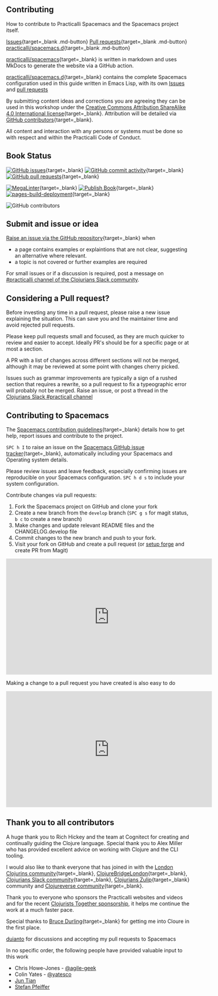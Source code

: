 ## Contributing 

How to contribute to Practicalli Spacemacs and the Spacemacs project itself.

[Issues](https://github.com/practicalli/spacemacs-content/issues){target=_blank .md-button}
[Pull requests](https://github.com/practicalli/spacemacs-content/pulls){target=_blank .md-button}
[practicalli/spacemacs.d](https://github.com/practicalli/spacemacs.d/){target=_blank .md-button}

[practicalli/spacemacs](https://github.com/practicalli/spacemacs/){target=_blank} is written in markdown and uses MkDocs to generate the website via a GitHub action.

[practicalli/spacemacs.d](https://github.com/practicalli/spacemacs.d/){target=_blank} contains the complete Spacemacs configuration used in this guide written in Emacs Lisp, with its own [Issues](https://github.com/practicalli/spacemacs.d/issues) and [pull requests](https://github.com/practicalli/spacemacs.d/pulls) 

By submitting content ideas and corrections you are agreeing they can be used in this workshop under the [Creative Commons Attribution ShareAlike 4.0 International license](https://creativecommons.org/licenses/by-sa/4.0/){target=_blank}.  Attribution will be detailed via [GitHub contributors](https://github.com/practicalli/spacemacs/graphs/contributors){target=_blank}.

All content and interaction with any persons or systems must be done so with respect and within the Practicalli Code of Conduct.


## Book Status

[![GitHub issues](https://img.shields.io/github/issues/practicalli/spacemacs?label=content%20ideas&logo=github)](https://img.shields.io/github/issues/practicalli/spacemacs?label=content%20ideas&logo=github){target=_blank}
[![GitHub commit activity](https://img.shields.io/github/commit-activity/y/practicalli/spacemacs?label=commits&logo=github)](https://img.shields.io/github/commit-activity/y/practicalli/spacemacs?label=commits&logo=github){target=_blank}
[![GitHub pull requests](https://img.shields.io/github/issues-pr-raw/practicalli/spacemacs?label=pull%20requests&logo=github)](https://img.shields.io/github/issues-pr-raw/practicalli/spacemacs?label=pull%20requests&logo=github){target=_blank}

[![MegaLinter](https://github.com/practicalli/spacemacs/actions/workflows/megalinter.yaml/badge.svg)](https://github.com/practicalli/spacemacs/actions/workflows/megalinter.yaml){target=_blank}
[![Publish Book](https://github.com/practicalli/spacemacs/actions/workflows/publish-book.yaml/badge.svg)](https://github.com/practicalli/spacemacs/actions/workflows/publish-book.yaml){target=_blank}
[![pages-build-deployment](https://github.com/practicalli/spacemacs/actions/workflows/pages/pages-build-deployment/badge.svg)](https://github.com/practicalli/spacemacs/actions/workflows/pages/pages-build-deployment){target=_blank}

![GitHub contributors](https://img.shields.io/github/contributors/practicalli/spacemacs?style=for-the-badge&label=github%20contributors)


## Submit and issue or idea

[Raise an issue via the GitHub repository](https://github.com/practicalli/spacemacs/issues){target=_blank} when

* a page contains examples or explaintions that are not clear, suggesting an alternative where relevant.
* a topic is not covered or further examples are required

For small issues or if a discussion is required, post a message on [#practicalli channel of the Clojurians Slack community](https://clojurians.slack.com/messages/practicalli).


## Considering a Pull request?

Before investing any time in a pull request, please raise a new issue explaining the situation.  This can save you and the maintainer time and avoid rejected pull requests.

Please keep pull requests small and focused, as they are much quicker to review and easier to accept.  Ideally PR's should be for a specific page or at most a section.

A PR with a list of changes across different sections will not be merged, although it may be reviewed at some point with changes cherry picked.

Issues such as grammar improvements are typically a sign of a rushed section that requires a rewrite, so a pull request to fix a typeographic error will probably not be merged.  Raise an issue, or post a thread in the [Clojurians Slack #practicall channel](https://clojurians.slack.com/messages/practicalli)

<!-- TODO:  Add GitHub issue templates, similar to those on practicalli/blog-content -->


## Contributing to Spacemacs

The [Spacemacs contribution guidelines](https://github.com/syl20bnr/spacemacs/blob/develop/CONTRIBUTING.org){target=_blank} details how to get help, report issues and contribute to the project.

`SPC h I` to raise an issue on the [Spacemacs GitHub issue tracker](https://github.com/syl20bnr/spacemacs/issues){target=_blank}, automatically including your Spacemacs and Operating system details.

Please review issues and leave feedback, especially confirming issues are reproducible on your Spacemacs configuration. `SPC h d s` to include your system configuration.

Contribute changes via pull requests:
1. Fork the Spacemacs project on GitHub and clone your fork
2. Create a new branch from the `develop` branch (`SPC g s` for magit status, `b c` to create a new branch)
3. Make changes and update relevant README files and the CHANGELOG.develop file
4. Commit changes to the new branch and push to your fork.
5. Visit your fork on GitHub and create a pull request (or [setup forge](source-control/forge-configuration.md) and create PR from Magit)

<p style="text-align:center">
  <iframe width="560" height="315" src="https://www.youtube.com/embed/OMS-3Jl05mE" title="YouTube video player" frameborder="0" allow="accelerometer; autoplay; clipboard-write; encrypted-media; gyroscope; picture-in-picture" allowfullscreen></iframe>
</p> 


Making a change to a pull request you have created is also easy to do

<p style="text-align:center">
  <iframe width="560" height="315" src="https://www.youtube.com/embed/gwFGSVtFrgQ" title="YouTube video player" frameborder="0" allow="accelerometer; autoplay; clipboard-write; encrypted-media; gyroscope; picture-in-picture" allowfullscreen></iframe>
</p> 


## Thank you to all contributors

A huge thank you to Rich Hickey and the team at Cognitect for creating and continually guiding the Clojure language.  Special thank you to Alex Miller who has provided excellent advice on working with Clojure and the CLI tooling.

I would also like to thank everyone that has joined in with the [London Clojurins community](https://www.meetup.com/London-Clojurians/){target=_blank}, [ClojureBridgeLondon](https://clojurebridgelondon.github.io/){target=_blank}, [Clojurians Slack community](http://clojurians.net/){target=_blank}, [Clojurians Zulip](https://clojurians.zulipchat.com/){target=_blank} community and [Clojureverse community](https://clojureverse.org/){target=_blank}.

Thank you to everyone who sponsors the Practicalli websites and videos and for the recent [Clojurists Together sponsorship](https://www.clojuriststogether.org/), it helps me continue the work at a much faster pace.

Special thanks to [Bruce Durling](https://twitter.com/otfrom){target=_blank} for getting me into Cloure in the first place.

[duianto](https://github.com/duianto) for discussions and accepting my pull requests to Spacemacs

In no specific order, the following people have provided valuable input to this work

* Chris Howe-Jones - [@agile-geek](https://twitter.com/agile_geek)
* Colin Yates - [@yatesco](https://twitter.com/yatesco)
* [Jun Tian](https://disqus.com/by/juntian/)
* [Stefan Pfeiffer](https://github.com/dl1ely)

